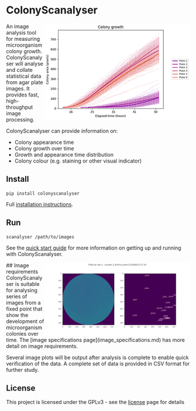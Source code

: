 # ColonyScanalyser
<img align="right" src="images/growth_curve_small.png">
An image analysis tool for measuring microorganism colony growth.
ColonyScanalyser will analyse and collate statistical data from agar plate images.
 It provides fast, high-throughput image processing.

ColonyScanalyser can provide information on:

* Colony appearance time
* Colony growth over time
* Growth and appearance time distribution
* Colony colour (e.g. staining or other visual indicator)

## Install
```
pip install colonyscanalyser
```
Full [installation instructions](installation.md).

## Run
```
scanalyser /path/to/images
```
See the [quick start guide](quick_start.md) for more information on getting up and running with ColonyScanalyser.

<img align="right" src="images/plate_timelapse_tiny.gif">
## Image requirements
ColonyScanalyser is suitable for analysing series of images from a fixed point that show the development of microorganism colonies over time. The [image specifications page](image_specifications.md) has more detail on image requirements.

Several image plots will be output after analysis is complete to enable quick verification of the data. A complete set of data is provided in CSV format for further study.

## License
This project is licensed under the GPLv3 - see the [license](LICENSE.md) page for details
